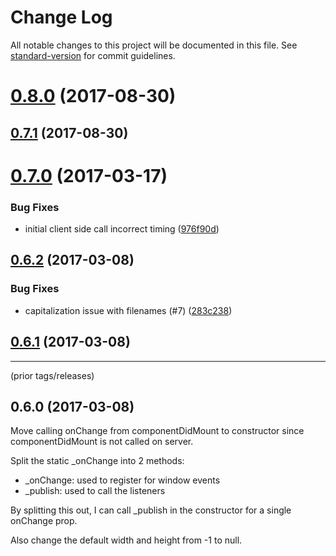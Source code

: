 # Change Log

All notable changes to this project will be documented in this file. See [standard-version](https://github.com/conventional-changelog/standard-version) for commit guidelines.

<a name="0.8.0"></a>
# [0.8.0](https://github.com/remedyhealth/react-device/compare/v0.7.1...v0.8.0) (2017-08-30)



<a name="0.7.1"></a>
## [0.7.1](https://github.com/remedyhealth/react-device/compare/v0.7.0...v0.7.1) (2017-08-30)



<a name="0.7.0"></a>
# [0.7.0](https://github.com/remedyhealth/react-device/compare/v0.6.2...v0.7.0) (2017-03-17)


### Bug Fixes

* initial client side call incorrect timing ([976f90d](https://github.com/remedyhealth/react-device/commit/976f90d))



<a name="0.6.2"></a>
## [0.6.2](https://github.com/remedyhealth/react-device/compare/v0.6.1...v0.6.2) (2017-03-08)


### Bug Fixes

* capitalization issue with filenames (#7) ([283c238](https://github.com/remedyhealth/react-device/commit/283c238))



<a name="0.6.1"></a>
## [0.6.1](https://github.com/remedyhealth/react-device/compare/v0.6.0...v0.6.1) (2017-03-08)

----

(prior tags/releases)
## 0.6.0 (2017-03-08)
Move calling onChange from componentDidMount to constructor since componentDidMount is not called on server.

Split the static _onChange into 2 methods:
- _onChange: used to register for window events
- _publish: used to call the listeners

By splitting this out, I can call _publish in the constructor for a single onChange prop.

Also change the default width and height from -1 to null.
